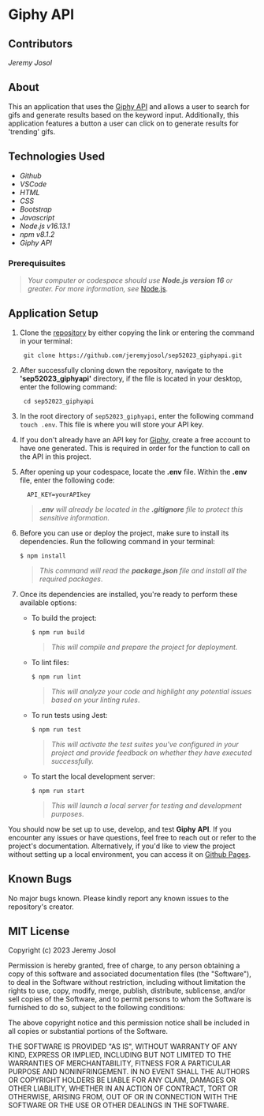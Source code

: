 # Giphy API

## Contributors
_Jeremy Josol_

## About
This an application that uses the [Giphy API](https://developers.giphy.com/) and allows a user to search for gifs and generate results based on the keyword input. Additionally, this application features a button a user can click on to generate results for 'trending' gifs.

## Technologies Used

* _Github_
* _VSCode_
* _HTML_
* _CSS_
* _Bootstrap_
* _Javascript_
* _Node.js v16.13.1_
* _npm v8.1.2_
* _Giphy API_

### Prerequisuites
> _Your computer or codespace should use **Node.js version 16** or greater. For more information, see_ [Node.js](https://nodejs.org/en).

## Application Setup

1. Clone the [repository](https://github.com/jeremyjosol/sep52023_giphyapi.git) by either copying the link or entering the command in your terminal:
    ```
     git clone https://github.com/jeremyjosol/sep52023_giphyapi.git
    ```
2. After successfully cloning down the repository, navigate to the **'sep52023_giphyapi'** directory, if the file is located in your desktop, enter the following command:
      ```
       cd sep52023_giphyapi   
3. In the root directory of `sep52023_giphyapi`, enter the following command `touch .env`. This file is where you will store your API key.

4. If you don't already have an API key for [Giphy](https://developers.giphy.com/), create a free account to have one generated. This is required in order for the function to call on the API in this project.

5. After opening up your codespace, locate the **.env** file. Within the **.env** file, enter the following code: 
      ```
        API_KEY=yourAPIkey
      ```  
    > _.**env** will already be located in the **.gitignore** file to protect this sensitive information._

6. Before you can use or deploy the project, make sure to install its dependencies. Run the following command in your terminal:

    `$ npm install`

    > _This command will read the **package.json** file and install all the required packages_.

7. Once its dependencies are installed, you're ready to perform these available options:
    
    - To build the project:
    
      `$ npm run build`

      > _This will compile and prepare the project for deployment._

    - To lint files:

      `$ npm run lint`

      > _This will analyze your code and highlight any potential issues based on your linting rules_.

    - To run tests using Jest: 
    
      `$ npm run test`

      > _This will activate the test suites you've configured in your project and provide feedback on whether they have executed successfully._
        
    - To start the local development server: 
    
      `$ npm run start` 

      > _This will launch a local server for testing and development purposes_.


You should now be set up to use, develop, and test **Giphy API**. If you encounter any issues or have questions, feel free to reach out or refer to the project's documentation. Alternatively, if you'd like to view the project without setting up a local environment, you can access it on [Github Pages](https://jeremyjosol.github.io/sep52023_giphyapi/). 


## Known Bugs
No major bugs known. Please kindly report any known issues to the repository's creator.

## MIT License
Copyright (c) 2023 Jeremy Josol

Permission is hereby granted, free of charge, to any person obtaining a copy of this software and associated documentation files (the "Software"), to deal in the Software without restriction, including without limitation the rights to use, copy, modify, merge, publish, distribute, sublicense, and/or sell copies of the Software, and to permit persons to whom the Software is furnished to do so, subject to the following conditions:

The above copyright notice and this permission notice shall be included in all copies or substantial portions of the Software.

THE SOFTWARE IS PROVIDED "AS IS", WITHOUT WARRANTY OF ANY KIND, EXPRESS OR IMPLIED, INCLUDING BUT NOT LIMITED TO THE WARRANTIES OF MERCHANTABILITY, FITNESS FOR A PARTICULAR PURPOSE AND NONINFRINGEMENT. IN NO EVENT SHALL THE AUTHORS OR COPYRIGHT HOLDERS BE LIABLE FOR ANY CLAIM, DAMAGES OR OTHER LIABILITY, WHETHER IN AN ACTION OF CONTRACT, TORT OR OTHERWISE, ARISING FROM, OUT OF OR IN CONNECTION WITH THE SOFTWARE OR THE USE OR OTHER DEALINGS IN THE SOFTWARE.